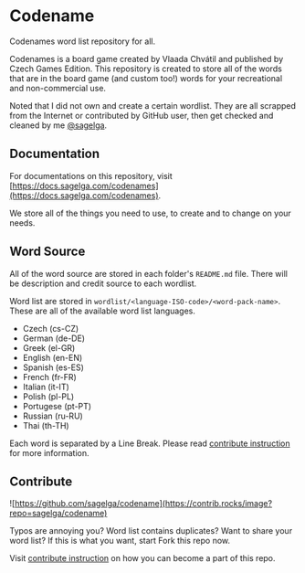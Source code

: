 # Codename
Codenames word list repository for all.

Codenames is a board game created by Vlaada Chvátil and published by Czech Games Edition.
This repository is created to store all of the words that are in the board game (and custom too!) words for your recreational and non-commercial use.

Noted that I did not own and create a certain wordlist. They are all scrapped from the Internet or contributed by GitHub user, then get checked and cleaned by me [@sagelga](https://github.com/sagelga).

## Documentation
For documentations on this repository, visit [https://docs.sagelga.com/codenames](https://docs.sagelga.com/codenames).

We store all of the things you need to use, to create and to change on your needs.

## Word Source
All of the word source are stored in each folder's `README.md` file. There will be description and credit source to each wordlist.

Word list are stored in `wordlist/<language-ISO-code>/<word-pack-name>`. These are all of the available word list languages.
- Czech (cs-CZ)
- German (de-DE)
- Greek (el-GR)
- English (en-EN)
- Spanish (es-ES)
- French (fr-FR)
- Italian (it-IT)
- Polish (pl-PL)
- Portugese (pt-PT)
- Russian (ru-RU)
- Thai (th-TH)

Each word is separated by a Line Break. Please read [contribute instruction](CONTRIBUTING.md) for more information.

## Contribute
![https://github.com/sagelga/codename](https://contrib.rocks/image?repo=sagelga/codename)

Typos are annoying you? Word list contains duplicates? Want to share your word list? If this is what you want, start Fork this repo now.

Visit [contribute instruction](CONTRIBUTING.md) on how you can become a part of this repo.
